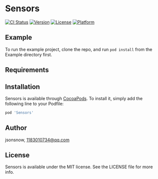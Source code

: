 # Sensors

[![CI Status](https://img.shields.io/travis/jsonsnow/Sensors.svg?style=flat)](https://travis-ci.org/jsonsnow/Sensors)
[![Version](https://img.shields.io/cocoapods/v/Sensors.svg?style=flat)](https://cocoapods.org/pods/Sensors)
[![License](https://img.shields.io/cocoapods/l/Sensors.svg?style=flat)](https://cocoapods.org/pods/Sensors)
[![Platform](https://img.shields.io/cocoapods/p/Sensors.svg?style=flat)](https://cocoapods.org/pods/Sensors)

## Example

To run the example project, clone the repo, and run `pod install` from the Example directory first.

## Requirements

## Installation

Sensors is available through [CocoaPods](https://cocoapods.org). To install
it, simply add the following line to your Podfile:

```ruby
pod 'Sensors'
```

## Author

jsonsnow, 1183010734@qq.com

## License

Sensors is available under the MIT license. See the LICENSE file for more info.
